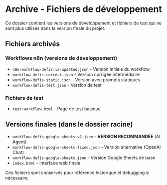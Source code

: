 # Archive - Fichiers de développement

Ce dossier contient les versions de développement et fichiers de test qui ne sont plus utilisés dans la version finale du projet.

## Fichiers archivés

### Workflows n8n (versions de développement)
- `n8n-workflow-defis-ia-updated.json` - Version initiale du workflow
- `workflow-defis-correct.json` - Version corrigée intermédiaire
- `workflow-defis-static.json` - Version avec prompts statiques
- `workflow-defis-test.json` - Version de test

### Fichiers de test
- `test-workflow.html` - Page de test basique

## Versions finales (dans le dossier racine)
- `workflow-defis-google-sheets-v2.json` - **VERSION RECOMMANDÉE** (AI Agent)
- `workflow-defis-google-sheets-fixed.json` - Version alternative (OpenAI Chat)
- `workflow-defis-google-sheets.json` - Version Google Sheets de base
- `index.html` - Interface web finale

Ces fichiers sont conservés pour référence historique et debugging si nécessaire.
